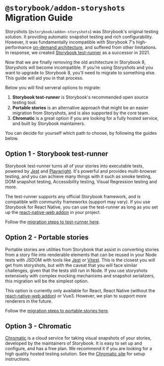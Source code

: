 # `@storybook/addon-storyshots` Migration Guide

Storyshots (`@storybook/addon-storyshots`) was Storybook's original testing solution. It providing automatic snapshot testing and rich configurability. However, it was fundamentally incompatible with Storybook 7's high-performance [on-demand architecture](https://storybook.js.org/blog/storybook-on-demand-architecture/), and suffered from other limitations. In response, we created [Storybook test-runner](https://storybook.js.org/docs/react/writing-tests/test-runner) as a successor in 2021.

Now that we are finally removing the old architecture in Storybook 8, Storyshots will become incompatible. If you're using Storyshots and you want to upgrade to Storybook 8, you'll need to migrate to something else. This guide will aid you in that process.

Below you will find serveral options to migrate:
1. **Storybook test-runner** is Storybook's recommended open source testing tool.
1. **Portable stories** is an alternative approach that might be an easier migration from Storyshots, and is also supported by the core team.
3. **Chromatic** is a great option if you are looking for a fully hosted service, and built by Storybook maintainers.

You can decide for yourself which path to choose, by following the guides below.

## Option 1 - Storybook test-runner

Storybook test-runner turns all of your stories into executable tests, powered by [Jest](https://jestjs.io/) and [Playwright](https://playwright.dev/). It's powerful and provides multi-browser testing, and you can achieve many things with it such as smoke testing, DOM snapshot testing, Accessibility testing, Visual Regression testing and more.

The test-runner supports any official Storybook framework, and is compatible with community frameworks (support may vary). If you use Storybook for React Native, you can use the test-runner as long as you set up the [react-native-web addon](https://storybook.js.org/addons/%2540storybook/addon-react-native-web) in your project.

Follow the [migration steps to test-runner here](./MIGRATION.test-runner.md).

## Option 2 - Portable stories

Portable stories are utilities from Storybook that assist in converting stories from a story file into renderable elements that can be reused in your Node tests with JSDOM with tools like [Jest](https://jestjs.io/) or [Vitest](https://vitest.dev/). This is the closest you will get from storyshots, but with the caveat that you will face similar challenges, given that the tests still run in Node. If you use storyshots extensively with complex mocking mechanisms and snapshot serializers, this migration will be the simplest option. 

This option is currently only available for React, React Native (without the [react-native-web addon](https://storybook.js.org/addons/%2540storybook/addon-react-native-web)) or Vue3. However, we plan to support more renderers in the future. 

Follow the [migration steps to portable stories here](./MIGRATION.portable-stories.md).

## Option 3 - Chromatic

[Chromatic](https://www.chromatic.com/) is a cloud service for taking visual snapshots of your stories, developed by the maintainers of Storybook. It is easy to set up and configure, and has a free plan. We recommend it if you are looking for a high quality hosted testing solution. See the [Chromatic site](https://www.chromatic.com/) for setup instructions.
